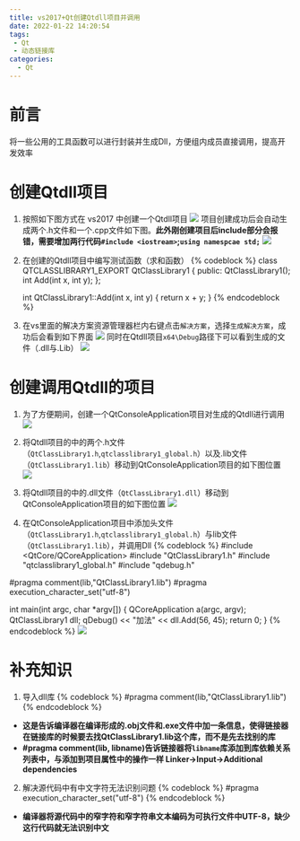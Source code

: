 ```yaml
---
title: vs2017+Qt创建Qtdll项目并调用
date: 2022-01-22 14:20:54
tags:
 - Qt
 - 动态链接库
categories:
  - Qt
---
```


# 前言
将一些公用的工具函数可以进行封装并生成Dll，方便组内成员直接调用，提高开发效率
<!-- more -->

# 创建Qtdll项目
1. 按照如下图方式在 vs2017 中创建一个Qtdll项目
![](https://cdn.jsdelivr.net/gh/MinghuiJia/CDN-source/Vs2017_Qt_Creates_Qtdll_Project_And_Calls_It/step1.png)
项目创建成功后会自动生成两个.h文件和一个.cpp文件如下图。**此外刚创建项目后include部分会报错，需要增加两行代码`#include <iostream>`;`using namespcae std;`**
![](https://cdn.jsdelivr.net/gh/MinghuiJia/CDN-source/Vs2017_Qt_Creates_Qtdll_Project_And_Calls_It/step2.png)

2. 在创建的Qtdll项目中编写测试函数（求和函数）
{% codeblock %}
	class QTCLASSLIBRARY1_EXPORT QtClassLibrary1
	{
	public:
		QtClassLibrary1();
		int Add(int x, int y);
	};
	
	int QtClassLibrary1::Add(int x, int y)
	{
		return x + y;
	}
{% endcodeblock %}

3. 在vs里面的解决方案资源管理器栏内右键点击`解决方案`，选择`生成解决方案`，成功后会看到如下界面
![](https://cdn.jsdelivr.net/gh/MinghuiJia/CDN-source/Vs2017_Qt_Creates_Qtdll_Project_And_Calls_It/step3.png)
同时在Qtdll项目`x64\Debug`路径下可以看到生成的文件（.dll与.Lib）
![](https://cdn.jsdelivr.net/gh/MinghuiJia/CDN-source/Vs2017_Qt_Creates_Qtdll_Project_And_Calls_It/step4.png)

# 创建调用Qtdll的项目
1. 为了方便期间，创建一个QtConsoleApplication项目对生成的Qtdll进行调用
![](https://cdn.jsdelivr.net/gh/MinghuiJia/CDN-source/Vs2017_Qt_Creates_Qtdll_Project_And_Calls_It/step5.png)

2. 将Qtdll项目的中的两个.h文件（`QtClassLibrary1.h`,`qtclasslibrary1_global.h`）以及.lib文件（`QtClassLibrary1.lib`）移动到QtConsoleApplication项目的如下图位置
![](https://cdn.jsdelivr.net/gh/MinghuiJia/CDN-source/Vs2017_Qt_Creates_Qtdll_Project_And_Calls_It/step6.png)

3. 将Qtdll项目的中的.dll文件（`QtClassLibrary1.dll`）移动到QtConsoleApplication项目的如下图位置
![](https://cdn.jsdelivr.net/gh/MinghuiJia/CDN-source/Vs2017_Qt_Creates_Qtdll_Project_And_Calls_It/step7.png)

4. 在QtConsoleApplication项目中添加头文件（`QtClassLibrary1.h`,`qtclasslibrary1_global.h`）与lib文件（`QtClassLibrary1.lib`），并调用Dll
{% codeblock %}
#include <QtCore/QCoreApplication>
#include "QtClassLibrary1.h"
#include "qtclasslibrary1_global.h"
#include "qdebug.h"

#pragma comment(lib,"QtClassLibrary1.lib")
#pragma execution_character_set("utf-8")

int main(int argc, char *argv[])
{
    QCoreApplication a(argc, argv);
	QtClassLibrary1 dll;
	qDebug() << "加法" << dll.Add(56, 45);
    return 0;
}
{% endcodeblock %}
![](https://cdn.jsdelivr.net/gh/MinghuiJia/CDN-source/Vs2017_Qt_Creates_Qtdll_Project_And_Calls_It/step8.png)

# 补充知识
1. 导入dll库
{% codeblock %}
#pragma comment(lib,"QtClassLibrary1.lib")
{% endcodeblock %}
- **这是告诉编译器在编译形成的.obj文件和.exe文件中加一条信息，使得链接器在链接库的时候要去找QtClassLibrary1.lib这个库，而不是先去找别的库**
- **#pragma comment(lib, libname)告诉链接器将`libname`库添加到库依赖关系列表中，与添加到项目属性中的操作一样 Linker->Input->Additional dependencies**

2. 解决源代码中有中文字符无法识别问题
{% codeblock %}
#pragma execution_character_set("utf-8")
{% endcodeblock %}
- **编译器将源代码中的窄字符和窄字符串文本编码为可执行文件中UTF-8，缺少这行代码就无法识别中文**